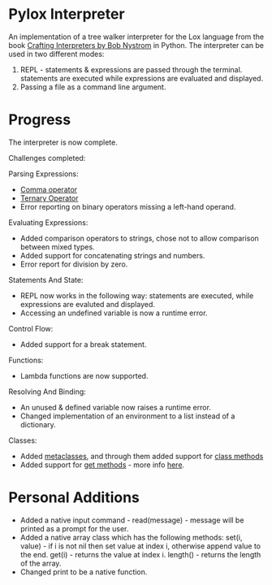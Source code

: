 # Pylox Interpreter
An implementation of a tree walker interpreter for the Lox language from the book [Crafting Interpreters by Bob Nystrom](https://craftinginterpreters.com/index.html) in Python.
The interpreter can be used in two different modes:
1. REPL - statements & expressions are passed through the terminal. statements are executed while expressions are evaluated and displayed.
2. Passing a file as a command line argument.

# Progress
The interpreter is now complete. 

Challenges completed:

Parsing Expressions:
* [Comma operator](https://en.wikipedia.org/wiki/Comma_operator)
* [Ternary Operator](https://en.wikipedia.org/wiki/%3F:)
* Error reporting on binary operators missing a left-hand operand.

Evaluating Expressions:
* Added comparison operators to strings, chose not to allow comparison between mixed types.
* Added support for concatenating strings and numbers.
* Error report for division by zero.

Statements And State:
* REPL now works in the following way: statements are executed, while expressions are evaluted and displayed.
* Accessing an undefined variable is now a runtime error.

Control Flow:
* Added support for a break statement.

Functions:
* Lambda functions are now supported.

Resolving And Binding:
* An unused & defined variable now raises a runtime error.
* Changed implementation of an environment to a list instead of a dictionary.

Classes:
* Added [metaclasses](https://en.wikipedia.org/wiki/Metaclass), and through them added support for [class methods](https://en.wikipedia.org/wiki/Method_(computer_programming)#Class_methods)
* Added support for [get methods](https://developer.mozilla.org/en-US/docs/Web/JavaScript/Reference/Functions/get) - more info [here](https://craftinginterpreters.com/classes.html#challenges).

# Personal Additions
* Added a native input command - read(message) - message will be printed as a prompt for the user.
* Added a native array class which has the following methods:
  set(i, value) - if i is not nil then set value at index i, otherwise append value to the end.
  get(i) - returns the value at index i.
  length() - returns the length of the array.
* Changed print to be a native function.
